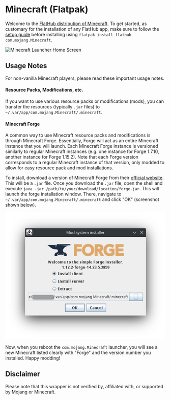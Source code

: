 # Minecraft (Flatpak)

Welcome to the [FlatHub distribution of Minecraft](https://flathub.org/apps/details/com.mojang.Minecraft). To get started, as customary for the installation of any FlatHub app, make sure to follow the [setup guide](https://flatpak.org/setup/) before installing using `flatpak install flathub com.mojang.Minecraft`.

![Minecraft Launcher Home Screen](screenshots/minecraft1.png)

## Usage Notes

For non-vanilla Minecraft players, please read these important usage notes.

#### Resource Packs, Modifications, etc.

If you want to use various resource packs or modifications (mods), you can transfer the resources (typically `.jar` files) to `~/.var/app/com.mojang.Minecraft/.minecraft`.

#### Minecraft Forge

A common way to use Minecraft resource packs and modifications is through Minecraft Forge. Essentially, Forge will act as an entire Minecraft instance that you will launch. Each Minecraft Forge instance is versioned similarly to regular Minecraft instances (e.g. one instance for Forge 1.7.10, another instance for Forge 1.15.2). Note that each Forge version corresponds to a regular Minecraft instance of that version, only modded to allow for easy resource pack and mod installations.

To install, download a version of Minecraft Forge from their [official website](https://files.minecraftforge.net/net/minecraftforge/forge/). This will be a `.jar` file. Once you download the `.jar` file, open the shell and execute `java -jar /path/to/your/download/location/forge.jar`. This will launch the forge installation window. There, navigate to `~/.var/app/com.mojang.Minecraft/.minecraft` and click "OK" (screenshot shown below).

![Forge Installation](screenshots/forge.png)

Now, when you reboot the `com.mojang.Minecraft` launcher, you will see a new Minecraft listed clearly with "Forge" and the version number you installed. Happy modding!

## Disclaimer

Please note that this wrapper is not verified by, affiliated with, or supported by Mojang or Minecraft.
